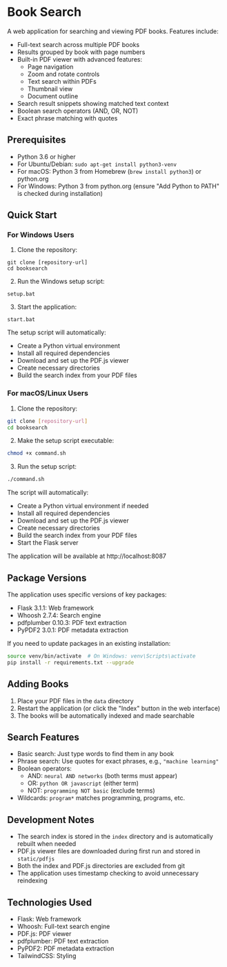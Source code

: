 # Book Search

A web application for searching and viewing PDF books. Features include:

- Full-text search across multiple PDF books
- Results grouped by book with page numbers
- Built-in PDF viewer with advanced features:
  - Page navigation
  - Zoom and rotate controls
  - Text search within PDFs
  - Thumbnail view
  - Document outline
- Search result snippets showing matched text context
- Boolean search operators (AND, OR, NOT)
- Exact phrase matching with quotes

## Prerequisites

- Python 3.6 or higher
- For Ubuntu/Debian: `sudo apt-get install python3-venv`
- For macOS: Python 3 from Homebrew (`brew install python3`) or python.org
- For Windows: Python 3 from python.org (ensure "Add Python to PATH" is checked during installation)

## Quick Start

### For Windows Users

1. Clone the repository:
```batch
git clone [repository-url]
cd booksearch
```

2. Run the Windows setup script:
```batch
setup.bat
```

3. Start the application:
```batch
start.bat
```

The setup script will automatically:
- Create a Python virtual environment
- Install all required dependencies
- Download and set up the PDF.js viewer
- Create necessary directories
- Build the search index from your PDF files

### For macOS/Linux Users

1. Clone the repository:
```bash
git clone [repository-url]
cd booksearch
```

2. Make the setup script executable:
```bash
chmod +x command.sh
```

3. Run the setup script:
```bash
./command.sh
```

The script will automatically:
- Create a Python virtual environment if needed
- Install all required dependencies
- Download and set up the PDF.js viewer
- Create necessary directories
- Build the search index from your PDF files
- Start the Flask server

The application will be available at http://localhost:8087

## Package Versions

The application uses specific versions of key packages:
- Flask 3.1.1: Web framework
- Whoosh 2.7.4: Search engine
- pdfplumber 0.10.3: PDF text extraction
- PyPDF2 3.0.1: PDF metadata extraction

If you need to update packages in an existing installation:
```bash
source venv/bin/activate  # On Windows: venv\Scripts\activate
pip install -r requirements.txt --upgrade
```

## Adding Books

1. Place your PDF files in the `data` directory
2. Restart the application (or click the "Index" button in the web interface)
3. The books will be automatically indexed and made searchable

## Search Features

- Basic search: Just type words to find them in any book
- Phrase search: Use quotes for exact phrases, e.g., `"machine learning"`
- Boolean operators: 
  - AND: `neural AND networks` (both terms must appear)
  - OR: `python OR javascript` (either term)
  - NOT: `programming NOT basic` (exclude terms)
- Wildcards: `program*` matches programming, programs, etc.

## Development Notes

- The search index is stored in the `index` directory and is automatically rebuilt when needed
- PDF.js viewer files are downloaded during first run and stored in `static/pdfjs`
- Both the index and PDF.js directories are excluded from git
- The application uses timestamp checking to avoid unnecessary reindexing

## Technologies Used

- Flask: Web framework
- Whoosh: Full-text search engine
- PDF.js: PDF viewer
- pdfplumber: PDF text extraction
- PyPDF2: PDF metadata extraction
- TailwindCSS: Styling 